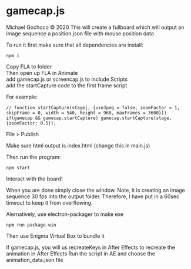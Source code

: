 # gamecap.js
Michael Gochoco © 2020
This will create a fullboard which will output an image sequence a position.json file with mouse position data

To run it first make sure that all dependencies are install:

```
npm i
```

Copy FLA to folder <br/>
Then open up FLA in Animate <br/>
add gamecap.js or screencap.js to Include Scripts <br/>
add the startCapture code to the first frame script

For example:
```
// function startCapture(stage[, {useJpeg = false, zoomFactor = 1, skipFrame = 0, width = 540, height = 960, maxFrames = 3600}])
if(gamecap && gamecap.startCapture) gamecap.startCapture(stage, {zoomFactor: 0.5});
```

File > Publish

Make sure html output is index.html (change this in main.js)

Then run the program:

```
npm start
```

Interact with the board!

When you are done simply close the window. Note, it is creating an image sequence 30 fps into the output folder. Therefore, I have put in a 60sec timeout to keep it from overflowing.

Alernatively, use electron-packager to make exe
```
npm run package-win
```

Then use Enigma Virtual Box to bundle it

If gamecap.js, you will us recreateKeys in After Effects to recreate the animation in After Effects
Run the script in AE and choose the animation_data.json file